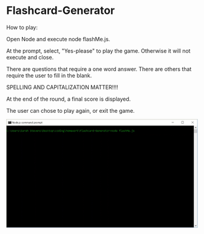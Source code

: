 # Flashcard-Generator

How to play:

Open Node and execute node flashMe.js.

At the prompt, select, "Yes-please" to play the game.  Otherwise it will not execute and close.  

There are questions that require a one word answer.  There are others that require the user to fill in the blank.  

SPELLING AND CAPITALIZATION MATTER!!!!

At the end of the round, a final score is displayed.  

The user can chose to play again, or exit the game.

![in action!](flashcard.gif)
